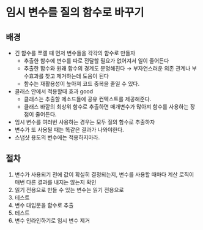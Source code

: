# 임시 변수를 질의 함수로 바꾸기
## 배경
- 긴 함수를 쪼갤 때 먼저 변수들을 각각의 함수로 만들자
  - 추출한 함수에 변수를 따로 전달할 필요가 없어져서 일이 줄어든다
  - 추출한 함수와 원래 함수의 경계도 분명해진다 → 부자연스러운 의존 관계나 부수효과를 찾고 제거하는데 도움이 된다
  - 함수는 재활용성이 높아져 코드 중복을 줄일 수 있다.
- 클래스 안에서 적용할때 효과 good
  - 클래스는 추출할 메소드들에 공유 컨텍스트를 제공해준다.
  - 클래스 바깥의 최상위 함수로 추출하면 매개변수가 많아져 함수를 사용하는 장점이 줄어든다.
- 임시 변수를 여러번 사용하는 경우는 모두 질의 함수로 추출하자
- 변수가 또 사용될 때는 똑같은 결과가 나와야한다.
- 스냅샷 용도의 변수에는 적용하지마라.
  
## 절차
1. 변수가 사용되기 전에 값이 확실히 결정되는지, 변수를 사용할 때마다 계산 로직이 매번 다른 결과를 내지는 않는지 확인
2. 읽기 전용으로 만들 수 있는 변수는 읽기 전용으로
3. 테스트
4. 변수 대입문을 함수로 추출
5. 테스트
6. 변수 인라인하기로 임시 변수 제거